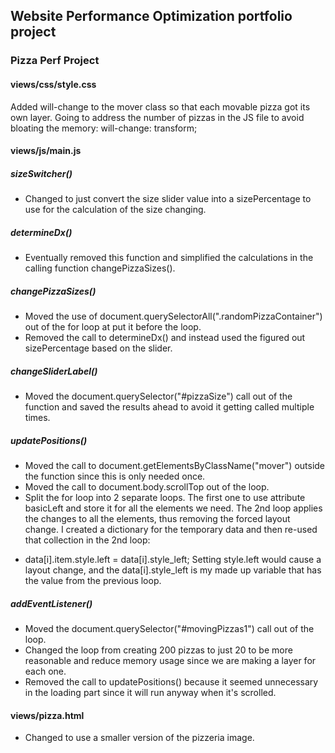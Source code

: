 ## Website Performance Optimization portfolio project

### Pizza Perf Project

#### views/css/style.css
Added will-change to the  mover  class so that each movable pizza got its own layer. Going to address the number of pizzas in the JS file to avoid bloating the memory:
will-change: transform;

#### views/js/main.js

##### sizeSwitcher()
* Changed to just convert the size slider value into a sizePercentage to use for the calculation of the size changing.

##### determineDx()
* Eventually removed this function and simplified the calculations in the calling function changePizzaSizes().

##### changePizzaSizes()
* Moved the use of document.querySelectorAll(".randomPizzaContainer") out of the for loop at put it before the loop.
* Removed the call to determineDx() and instead used the figured out sizePercentage based on the slider.

##### changeSliderLabel()
* Moved the document.querySelector("#pizzaSize") call out of the function and saved the results ahead to avoid it getting called multiple times.

##### updatePositions()
* Moved the call to document.getElementsByClassName("mover") outside the function since this is only needed once.
* Moved the call to document.body.scrollTop out of the loop.
* Split the for loop into 2 separate loops. The first one to use attribute basicLeft and store it for all the elements we need. The 2nd loop applies the changes to all the elements, thus removing the forced layout change. I created a dictionary for the temporary data and then re-used that collection in the 2nd loop:
+    data[i].item.style.left = data[i].style_left;
Setting style.left would cause a layout change, and the data[i].style_left is my made up variable that has the value from the previous loop.


##### addEventListener()
* Moved the document.querySelector("#movingPizzas1") call out of the loop.
* Changed the loop from creating 200 pizzas to just 20 to be more reasonable and reduce memory usage since we are making a layer for each one.
* Removed the call to updatePositions() because it seemed unnecessary in the loading part since it will run anyway when it's scrolled. 

#### views/pizza.html
* Changed to use a smaller version of the pizzeria image.

